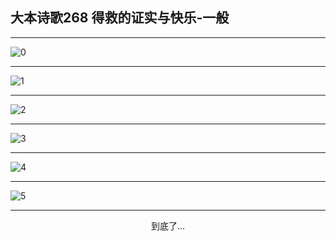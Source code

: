 
## 大本诗歌268 得救的证实与快乐-一般
        
<div id="aplayer0"></div>

---

<img alt="0" data-original="/data/d0267/0">

---

<img alt="1" data-original="/data/d0267/1">

---

<img alt="2" data-original="/data/d0267/2">

---

<img alt="3" data-original="/data/d0267/3">

---

<img alt="4" data-original="/data/d0267/4">

---

<img alt="5" data-original="/data/d0267/5">

---

<p style="text-align: center">到底了...</p>

<script src="/js/dist-view.js"></script>

<script>
MAIN.id = 'd0267';
        
const ap0 = new APlayer({
    container: document.getElementById('aplayer0'),
    volume: 1,
    loop: 'none',
    preload: 'none',
    audio: [{
        name: '大本诗歌268.mp3',
        artist: '大本诗歌',
        url: 'https://res.wx.qq.com/voice/getvoice?mediaid=MzI0NTk3MDM5M18yMjQ3NDkwODU3',
        cover: '/favicon'
    }]
});
</script>
